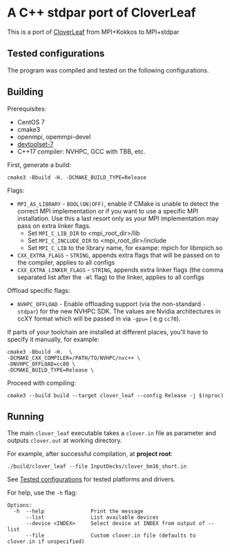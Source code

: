 # A C++ stdpar port of CloverLeaf

This is a port of [CloverLeaf](https://github.com/UoB-HPC/cloverleaf_kokkos) from MPI+Kokkos to
MPI+stdpar

## Tested configurations

The program was compiled and tested on the following configurations.

## Building

Prerequisites:

* CentOS 7
* cmake3
* openmpi, opemmpi-devel
* [devtoolset-7](https://www.softwarecollections.org/en/scls/rhscl/devtoolset-7/)
* C++17 compiler: NVHPC, GCC with TBB, etc.

First, generate a build:

    cmake3 -Bbuild -H. -DCMAKE_BUILD_TYPE=Release  

Flags:

* `MPI_AS_LIBRARY` - `BOOL(ON|OFF)`, enable if CMake is unable to detect the correct MPI
  implementation or if you want to use a specific MPI installation. Use this a last resort only as
  your MPI implementation may pass on extra linker flags.
    * Set `MPI_C_LIB_DIR` to  <mpi_root_dir>/lib
    * Set `MPI_C_INCLUDE_DIR` to  <mpi_root_dir>/include
    * Set `MPI_C_LIB` to the library name, for exampe: mpich for libmpich.so
* `CXX_EXTRA_FLAGS` - `STRING`, appends extra flags that will be passed on to the compiler, applies
  to all configs
* `CXX_EXTRA_LINKER_FLAGS` - `STRING`, appends extra linker flags (the comma separated list after
  the `-Wl` flag) to the linker, applies to all configs

Offload specific flags:

* `NVHPC_OFFLOAD` - Enable offloading support (via the non-standard `-stdpar`) for the new NVHPC
  SDK.
  The values are Nvidia architectures in ccXY format which will be passed in via `-gpu=` (
  e.g `cc70`).

If parts of your toolchain are installed at different places, you'll have to specify it manually,
for example:

    cmake3 -Bbuild -H.  \
    -DCMAKE_CXX_COMPILER=/PATH/TO/NVHPC/nvc++ \
    -DNVHPC_OFFLOAD=cc80 \  
    -DCMAKE_BUILD_TYPE=Release \

Proceed with compiling:

    cmake3 --build build --target clover_leaf --config Release -j $(nproc)

## Running

The main `clover_leaf` executable takes a `clover.in` file as parameter and outputs `clover.out` at
working directory.

For example, after successful compilation, at **project root**:

    ./build/clover_leaf --file InputDecks/clover_bm16_short.in

See [Tested configurations](#tested-configurations) for tested platforms and drivers.

For help, use the `-h` flag:

```
Options:
  -h  --help               Print the message
      --list               List available devices
      --device <INDEX>     Select device at INDEX from output of --list
      --file               Custom clover.in file (defaults to clover.in if unspecified)
```


